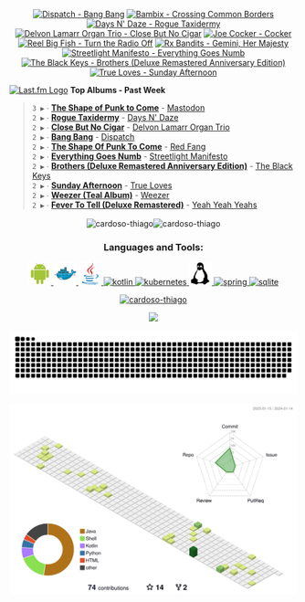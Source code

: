 <!-- lastfm -->
<p align="center"><a href="https://www.last.fm/music/Dispatch/Bang+Bang"><img src="https://lastfm.freetls.fastly.net/i/u/64s/2f2199fa1a48ee7ceb51cb7284b28332.jpg" title="Dispatch - Bang Bang"></a> <a href="https://www.last.fm/music/Bambix/Crossing+Common+Borders"><img src="https://lastfm.freetls.fastly.net/i/u/64s/7580061b5506a4ef9085ee39e964de13.jpg" title="Bambix - Crossing Common Borders"></a> <a href="https://www.last.fm/music/Days+N%27+Daze/Rogue+Taxidermy"><img src="https://lastfm.freetls.fastly.net/i/u/64s/c0efecef795f4b95bb8bb134da2ff998.jpg" title="Days N' Daze - Rogue Taxidermy"></a> <a href="https://www.last.fm/music/Delvon+Lamarr+Organ+Trio/Close+But+No+Cigar"><img src="https://lastfm.freetls.fastly.net/i/u/64s/0d89fede15888a6df150b6475b9be583.jpg" title="Delvon Lamarr Organ Trio - Close But No Cigar"></a> <a href="https://www.last.fm/music/Joe+Cocker/Cocker"><img src="https://lastfm.freetls.fastly.net/i/u/64s/b392b6a750c61fba3f130c1aeb4e1eb3.jpg" title="Joe Cocker - Cocker"></a> <a href="https://www.last.fm/music/Reel+Big+Fish/Turn+the+Radio+Off"><img src="https://lastfm.freetls.fastly.net/i/u/64s/ca4172637c984cf5cc3ea77c49bf26ea.jpg" title="Reel Big Fish - Turn the Radio Off"></a> <a href="https://www.last.fm/music/Rx+Bandits/Gemini,+Her+Majesty"><img src="https://lastfm.freetls.fastly.net/i/u/64s/e4ee46b607714c95cc343f51cdee2ebf.jpg" title="Rx Bandits - Gemini, Her Majesty"></a> <a href="https://www.last.fm/music/Streetlight+Manifesto/Everything+Goes+Numb"><img src="https://lastfm.freetls.fastly.net/i/u/64s/22e31f26fae54946415ef4bae2935075.jpg" title="Streetlight Manifesto - Everything Goes Numb"></a> <a href="https://www.last.fm/music/The+Black+Keys/Brothers+(Deluxe+Remastered+Anniversary+Edition)"><img src="https://lastfm.freetls.fastly.net/i/u/64s/0859b6aeb72111ed2579f8c965402b2a.jpg" title="The Black Keys - Brothers (Deluxe Remastered Anniversary Edition)"></a> <a href="https://www.last.fm/music/True+Loves/Sunday+Afternoon"><img src="https://lastfm.freetls.fastly.net/i/u/64s/4c2571bc5419c2cab07647053a463cb8.jpg" title="True Loves - Sunday Afternoon"></a> </p>

<!--START_LASTFM_ALBUMS:{"period": "7day", "rows": 10}-->
<a href="https://last.fm" target="_blank"><img src="https://user-images.githubusercontent.com/17434202/215290617-e793598d-d7c9-428f-9975-156db1ba89cc.svg" alt="Last.fm Logo" width="18" height="13"/></a> **Top Albums - Past Week**

> `3 ▶️` ∙ **[The Shape of Punk to Come](https://www.last.fm/music/Mastodon/The+Shape+of+Punk+to+Come)** - [Mastodon](https://www.last.fm/music/Mastodon)<br/>
> `2 ▶️` ∙ **[Rogue Taxidermy](https://www.last.fm/music/Days+N%27+Daze/Rogue+Taxidermy)** - [Days N' Daze](https://www.last.fm/music/Days+N%27+Daze)<br/>
> `2 ▶️` ∙ **[Close But No Cigar](https://www.last.fm/music/Delvon+Lamarr+Organ+Trio/Close+But+No+Cigar)** - [Delvon Lamarr Organ Trio](https://www.last.fm/music/Delvon+Lamarr+Organ+Trio)<br/>
> `2 ▶️` ∙ **[Bang Bang](https://www.last.fm/music/Dispatch/Bang+Bang)** - [Dispatch](https://www.last.fm/music/Dispatch)<br/>
> `2 ▶️` ∙ **[The Shape Of Punk To Come](https://www.last.fm/music/Red+Fang/The+Shape+Of+Punk+To+Come)** - [Red Fang](https://www.last.fm/music/Red+Fang)<br/>
> `2 ▶️` ∙ **[Everything Goes Numb](https://www.last.fm/music/Streetlight+Manifesto/Everything+Goes+Numb)** - [Streetlight Manifesto](https://www.last.fm/music/Streetlight+Manifesto)<br/>
> `2 ▶️` ∙ **[Brothers (Deluxe Remastered Anniversary Edition)](https://www.last.fm/music/The+Black+Keys/Brothers+(Deluxe+Remastered+Anniversary+Edition))** - [The Black Keys](https://www.last.fm/music/The+Black+Keys)<br/>
> `2 ▶️` ∙ **[Sunday Afternoon](https://www.last.fm/music/True+Loves/Sunday+Afternoon)** - [True Loves](https://www.last.fm/music/True+Loves)<br/>
> `2 ▶️` ∙ **[Weezer (Teal Album)](https://www.last.fm/music/Weezer/Weezer+(Teal+Album))** - [Weezer](https://www.last.fm/music/Weezer)<br/>
> `2 ▶️` ∙ **[Fever To Tell (Deluxe Remastered)](https://www.last.fm/music/Yeah+Yeah+Yeahs/Fever+To+Tell+(Deluxe+Remastered))** - [Yeah Yeah Yeahs](https://www.last.fm/music/Yeah+Yeah+Yeahs)<br/>
<!--END_LASTFM_ALBUMS-->

<p align="center"><img align="center" src="https://github-readme-stats-nine-kohl.vercel.app/api?username=cardoso-thiago&show_icons=true&locale=en&theme=gotham&hide=issues,contribs" alt="cardoso-thiago" /><img align="center" src="https://github-readme-stats-nine-kohl.vercel.app/api/top-langs?username=cardoso-thiago&show_icons=true&locale=en&layout=compact&theme=gotham" alt="cardoso-thiago" /></p>

<h3 align="center">Languages and Tools:</h3>
<p align="center"> <a href="https://developer.android.com" target="_blank"> <img src="https://github.com/devicons/devicon/blob/master/icons/android/android-original.svg" alt="android" width="40" height="40"/> </a> <a href="https://www.docker.com/" target="_blank"> <img src="https://github.com/devicons/devicon/blob/master/icons/docker/docker-original.svg" alt="docker" width="40" height="40"/> </a> <a href="https://www.java.com" target="_blank"> <img src="https://github.com/devicons/devicon/blob/master/icons/java/java-original.svg" alt="java" width="40" height="40"/> </a> <a href="https://kotlinlang.org" target="_blank"> <img src="https://www.vectorlogo.zone/logos/kotlinlang/kotlinlang-icon.svg" alt="kotlin" width="40" height="40"/> </a> <a href="https://kubernetes.io" target="_blank"> <img src="https://www.vectorlogo.zone/logos/kubernetes/kubernetes-icon.svg" alt="kubernetes" width="40" height="40"/> </a> <a href="https://www.linux.org/" target="_blank"> <img src="https://github.com/devicons/devicon/blob/master/icons/linux/linux-plain.svg" alt="linux" width="40" height="40"/> </a> <a href="https://spring.io/" target="_blank"> <img src="https://www.vectorlogo.zone/logos/springio/springio-icon.svg" alt="spring" width="40" height="40"/> </a> <a href="https://www.sqlite.org/" target="_blank"> <img src="https://www.vectorlogo.zone/logos/sqlite/sqlite-icon.svg" alt="sqlite" width="40" height="40"/> </a> </p>

<p align="center"> <a href="https://github.com/ryo-ma/github-profile-trophy"><img src="https://github-profile-trophy.vercel.app/?username=cardoso-thiago&column=7" alt="cardoso-thiago" /></a> </p>

<!--START_SECTION:comicstrip-->
<p align="center">
 <a href="https://xkcd.com/">
 <img src="https://imgs.xkcd.com/comics/sheet_bend.png" />
</a>
</p>
<!--END_SECTION:comicstrip-->

![](https://github.com/cardoso-thiago/cardoso-thiago/raw/output/github-snake.svg)

![](profile-3d-contrib/profile-green-animate.svg)
